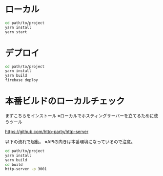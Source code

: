 # ローカル

```bash
cd path/to/project
yarn install
yarn start
```

# デプロイ

```bash
cd path/to/project
yarn install
yarn build
firebase deploy
```

# 本番ビルドのローカルチェック

まずこちらをインストール
※ローカルでホスティングサーバーを立てるために使うツール

https://github.com/http-party/http-server

以下の流れで起動。
※APIの向きは本番環境になっているので注意。

```bash
cd path/to/project
yarn install
yarn build
cd build
http-server -p 3001
```

